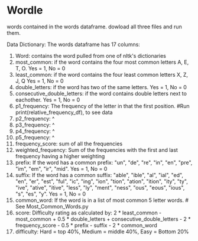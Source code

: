 # Wordle 
words contained in the words dataframe.
dowload all three files and run them.

Data Dictionary:
The words dataframe has 17 columns:
1. Word: contains the word pulled from one of nltk's dictionaries
2. most_common: if the word contains the four most common letters A, E, T, O. Yes = 1, No = 0
3. least_common: if the word contains the four least common letters X, Z, J, Q Yes = 1, No = 0
4. double_letters: if the word has two of the same letters. Yes = 1, No = 0
5. consecutive_double_letters: if the word contains double letters next to eachother. Yes = 1, No = 0
6. p1_frequency: The frequency of the letter in that the first position. #Run print(relative_frequency_df), to see data
7. p2_frequency: ^
8. p3_frequency: ^
9. p4_frequency: ^
10. p5_frequency: ^
11. frequency_score: sum of all the frequencies
12. weighted_frequency: Sum of the frequencies with the first and last frequency having a higher weighting
13. prefix: If the word has a common prefix: "un", "de", "re", "in", "en", "pre", "im", "em", "ir", "mid". Yes = 1, No = 0
14. suffix: If the word has a common suffix: "able", "ible", "al", "ial", "ed", "en", "er", "est", "ful",
    "ic", "ing", "ion", "tion", "ation", "ition", "ity", "ty",
    "ive", "ative", "itive", "less", "ly", "ment", "ness",
    "ous", "eous", "ious", "s", "es", "y". Yes = 1, No = 0
15. common_word: If the word is in a list of most common 5 letter words. # See Most_Common_Words.py
16. score: Difficulty rating as calculated by:  2 * least_common - most_common + 0.5 * double_letters + consecutive_double_letters - 2 * frequency_score - 0.5 * prefix - suffix - 2 * common_word
17. difficulty: Hard = top 40%, Medium = middle 40%, Easy = Bottom 20%
